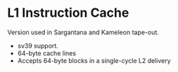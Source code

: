 L1 Instruction Cache
==============================


Version used in Sargantana and Kameleon tape-out.

- sv39 support.
- 64-byte cache lines
- Accepts 64-byte blocks in a single-cycle L2 delivery 
